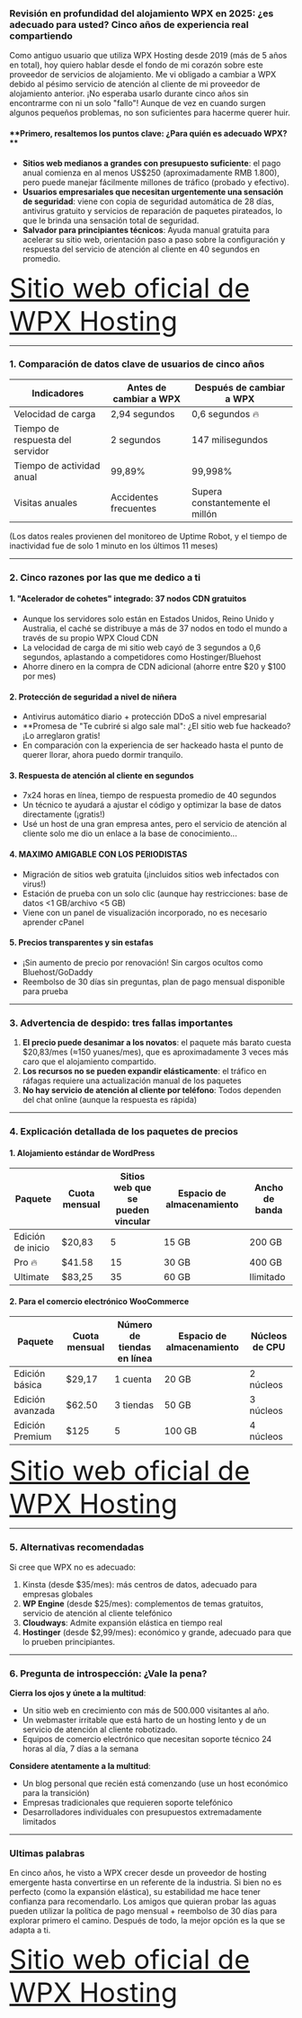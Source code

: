 ### Revisión en profundidad del alojamiento WPX en 2025: ¿es adecuado para usted? Cinco años de experiencia real compartiendo

Como antiguo usuario que utiliza WPX Hosting desde 2019 (más de 5 años en total), hoy quiero hablar desde el fondo de mi corazón sobre este proveedor de servicios de alojamiento. Me vi obligado a cambiar a WPX debido al pésimo servicio de atención al cliente de mi proveedor de alojamiento anterior. ¡No esperaba usarlo durante cinco años sin encontrarme con ni un solo "fallo"! Aunque de vez en cuando surgen algunos pequeños problemas, no son suficientes para hacerme querer huir.

#### **Primero, resaltemos los puntos clave: ¿Para quién es adecuado WPX? **
- **Sitios web medianos a grandes con presupuesto suficiente**: el pago anual comienza en al menos US$250 (aproximadamente RMB 1.800), pero puede manejar fácilmente millones de tráfico (probado y efectivo).
- **Usuarios empresariales que necesitan urgentemente una sensación de seguridad**: viene con copia de seguridad automática de 28 días, antivirus gratuito y servicios de reparación de paquetes pirateados, lo que le brinda una sensación total de seguridad.
- **Salvador para principiantes técnicos**: Ayuda manual gratuita para acelerar su sitio web, orientación paso a paso sobre la configuración y respuesta del servicio de atención al cliente en 40 segundos en promedio.

<font size=15>[Sitio web oficial de WPX Hosting](https://yusubuda.com/go/wpx)</font>

---

### 1. Comparación de datos clave de usuarios de cinco años
| Indicadores | Antes de cambiar a WPX | Después de cambiar a WPX |
|--------------|--------------|--------------|
| Velocidad de carga | 2,94 segundos | 0,6 segundos 🔥 |
| Tiempo de respuesta del servidor | 2 segundos | 147 milisegundos |
| Tiempo de actividad anual | 99,89% | 99,998% |
| Visitas anuales | Accidentes frecuentes | Supera constantemente el millón |

(Los datos reales provienen del monitoreo de Uptime Robot, y el tiempo de inactividad fue de solo 1 minuto en los últimos 11 meses)

---

### 2. Cinco razones por las que me dedico a ti

#### 1. **"Acelerador de cohetes" integrado: 37 nodos CDN gratuitos**
 - Aunque los servidores solo están en Estados Unidos, Reino Unido y Australia, el caché se distribuye a más de 37 nodos en todo el mundo a través de su propio WPX Cloud CDN
 - La velocidad de carga de mi sitio web cayó de 3 segundos a 0,6 segundos, aplastando a competidores como Hostinger/Bluehost
 - Ahorre dinero en la compra de CDN adicional (ahorre entre $20 y $100 por mes)

#### 2. **Protección de seguridad a nivel de niñera**
 - Antivirus automático diario + protección DDoS a nivel empresarial
 - **Promesa de "Te cubriré si algo sale mal": ¿El sitio web fue hackeado? ¡Lo arreglaron gratis!
 - En comparación con la experiencia de ser hackeado hasta el punto de querer llorar, ahora puedo dormir tranquilo.

#### 3. **Respuesta de atención al cliente en segundos**
 - 7x24 horas en línea, tiempo de respuesta promedio de 40 segundos
 - Un técnico te ayudará a ajustar el código y optimizar la base de datos directamente (¡gratis!)
 - Usé un host de una gran empresa antes, pero el servicio de atención al cliente solo me dio un enlace a la base de conocimiento...

#### 4. **MAXIMO AMIGABLE CON LOS PERIODISTAS**
 - Migración de sitios web gratuita (¡incluidos sitios web infectados con virus!)
 - Estación de prueba con un solo clic (aunque hay restricciones: base de datos <1 GB/archivo <5 GB)
 - Viene con un panel de visualización incorporado, no es necesario aprender cPanel

#### 5. **Precios transparentes y sin estafas**
 - ¡Sin aumento de precio por renovación! Sin cargos ocultos como Bluehost/GoDaddy
 - Reembolso de 30 días sin preguntas, plan de pago mensual disponible para prueba

---

### 3. Advertencia de despido: tres fallas importantes
1. **El precio puede desanimar a los novatos**: el paquete más barato cuesta $20,83/mes (≈150 yuanes/mes), que es aproximadamente 3 veces más caro que el alojamiento compartido.
2. **Los recursos no se pueden expandir elásticamente**: el tráfico en ráfagas requiere una actualización manual de los paquetes
3. **No hay servicio de atención al cliente por teléfono**: Todos dependen del chat online (aunque la respuesta es rápida)

---

### 4. Explicación detallada de los paquetes de precios
#### 1. Alojamiento estándar de WordPress
| Paquete | Cuota mensual | Sitios web que se pueden vincular | Espacio de almacenamiento | Ancho de banda |
|------------|--------|--------|--------|----------|
| Edición de inicio | $20,83 | 5 | 15 GB | 200 GB |
| Pro 🔥 | $41.58 | 15 | 30 GB | 400 GB |
| Ultimate | $83,25 | 35 | 60 GB | Ilimitado |

#### 2. Para el comercio electrónico WooCommerce
| Paquete | Cuota mensual | Número de tiendas en línea | Espacio de almacenamiento | Núcleos de CPU |
|------------|--------|--------|--------|--------|
| Edición básica | $29,17 | 1 cuenta | 20 GB | 2 núcleos |
| Edición avanzada | $62.50 | 3 tiendas | 50 GB | 3 núcleos |
| Edición Premium | $125 | 5 | 100 GB | 4 núcleos |

<font size=15>[Sitio web oficial de WPX Hosting](https://yusubuda.com/go/wpx)</font>

---

### 5. Alternativas recomendadas
Si cree que WPX no es adecuado:
1. Kinsta (desde $35/mes): más centros de datos, adecuado para empresas globales
2. **WP Engine** (desde $25/mes): complementos de temas gratuitos, servicio de atención al cliente telefónico
3. **Cloudways**: Admite expansión elástica en tiempo real
4. **Hostinger** (desde $2,99/mes): económico y grande, adecuado para que lo prueben principiantes.

---

### 6. Pregunta de introspección: ¿Vale la pena?
**Cierra los ojos y únete a la multitud**:
- Un sitio web en crecimiento con más de 500.000 visitantes al año.
- Un webmaster irritable que está harto de un hosting lento y de un servicio de atención al cliente robotizado.
- Equipos de comercio electrónico que necesitan soporte técnico 24 horas al día, 7 días a la semana

**Considere atentamente a la multitud**:
- Un blog personal que recién está comenzando (use un host económico para la transición)
- Empresas tradicionales que requieren soporte telefónico
- Desarrolladores individuales con presupuestos extremadamente limitados

---

### Ultimas palabras
En cinco años, he visto a WPX crecer desde un proveedor de hosting emergente hasta convertirse en un referente de la industria. Si bien no es perfecto (como la expansión elástica), su estabilidad me hace tener confianza para recomendarlo. Los amigos que quieran probar las aguas pueden utilizar la política de pago mensual + reembolso de 30 días para explorar primero el camino. Después de todo, la mejor opción es la que se adapta a ti.

<font size=15>[Sitio web oficial de WPX Hosting](https://yusubuda.com/go/wpx)</font>
